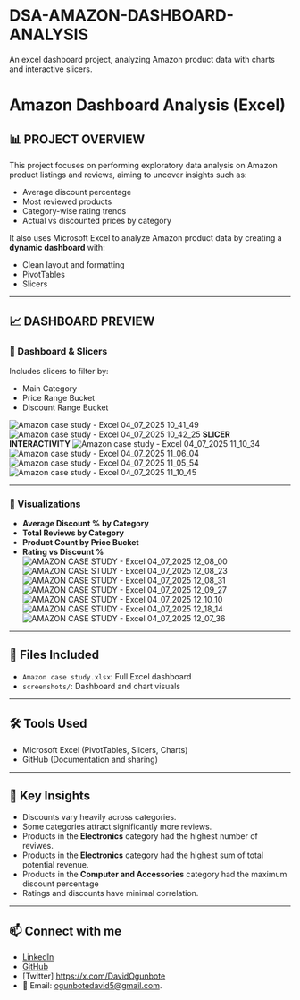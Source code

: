 # DSA-AMAZON-DASHBOARD-ANALYSIS
An excel dashboard project, analyzing Amazon product data with charts and interactive slicers.
# Amazon Dashboard Analysis (Excel)

## 📊 PROJECT OVERVIEW

This project focuses on performing exploratory data analysis on Amazon product listings and reviews, aiming to uncover insights such as:
- Average discount percentage
- Most reviewed products
- Category-wise rating trends
- Actual vs discounted prices by category

It also uses Microsoft Excel to analyze Amazon product data by creating a **dynamic dashboard** with:
- Clean layout and formatting
- PivotTables
- Slicers

---

## 📈 DASHBOARD PREVIEW

### 🔹 Dashboard & Slicers

Includes slicers to filter by:
- Main Category
- Price Range Bucket
- Discount Range Bucket


![Amazon case study   - Excel 04_07_2025 10_41_49](https://github.com/user-attachments/assets/5dd0c33f-8c53-45e9-a7a5-3ff36612b86c)
![Amazon case study   - Excel 04_07_2025 10_42_25](https://github.com/user-attachments/assets/6de7cfb2-bccb-4faf-9ed9-58d5ee401fd5)
 **SLICER INTERACTIVITY**
![Amazon case study   - Excel 04_07_2025 11_10_34](https://github.com/user-attachments/assets/35181f7e-ad76-4b9f-9258-cdc3282cdae7)
![Amazon case study   - Excel 04_07_2025 11_06_04](https://github.com/user-attachments/assets/9c87a183-ea92-486d-a541-037ec2539afb)
![Amazon case study   - Excel 04_07_2025 11_05_54](https://github.com/user-attachments/assets/602e1a50-5615-47c8-902b-5b96d4ee01d7)
![Amazon case study   - Excel 04_07_2025 11_10_45](https://github.com/user-attachments/assets/bd143075-ec1d-4db9-bc91-e7a961b1ec03)

---

### 🔹 Visualizations

- **Average Discount % by Category**
- **Total Reviews by Category** 
- **Product Count by Price Bucket** 
- **Rating vs Discount %** 
![AMAZON CASE STUDY  - Excel 04_07_2025 12_08_00](https://github.com/user-attachments/assets/6fe5428b-0036-4777-96a4-6962e1b48d81)
![AMAZON CASE STUDY  - Excel 04_07_2025 12_08_23](https://github.com/user-attachments/assets/1bded125-d1a7-4ef4-a879-00b16ee35751)
![AMAZON CASE STUDY  - Excel 04_07_2025 12_08_31](https://github.com/user-attachments/assets/bc49ec1b-b033-4325-89d9-07f473c35b21)
![AMAZON CASE STUDY  - Excel 04_07_2025 12_09_27](https://github.com/user-attachments/assets/4dc2e95d-b4eb-4072-b2d3-4c09e09c81a1)
![AMAZON CASE STUDY  - Excel 04_07_2025 12_10_10](https://github.com/user-attachments/assets/ca6fbf55-3aa7-46de-9e14-035d384518c3)
![AMAZON CASE STUDY  - Excel 04_07_2025 12_18_14](https://github.com/user-attachments/assets/ed866fb8-98e7-4f05-9e50-dca9825185b6)
![AMAZON CASE STUDY  - Excel 04_07_2025 12_07_36](https://github.com/user-attachments/assets/8dac8705-01fc-430b-a3f2-ed896764d16f)

---

## 📂 Files Included

- `Amazon case study.xlsx`: Full Excel dashboard
- `screenshots/`: Dashboard and chart visuals

---

## 🛠️ Tools Used

- Microsoft Excel (PivotTables, Slicers, Charts)
- GitHub (Documentation and sharing)

---

## 🧠 Key Insights

- Discounts vary heavily across categories.
- Some categories attract significantly more reviews.
- Products in the **Electronics** category had the highest number of reviwes.
- Products in the **Electronics** category had the highest sum of total potential revenue.
- Products in the **Computer and Accessories** category had the maximum discount percentage
- Ratings and discounts have minimal correlation.

---

## 📫 Connect with me

- [LinkedIn](https://www.linkedin.com/in/yourusername)
- [GitHub](https://github.com/yourusername)
- [Twitter] https://x.com/DavidOgunbote
- 📧 Email: ogunbotedavid5@gmail.com.
